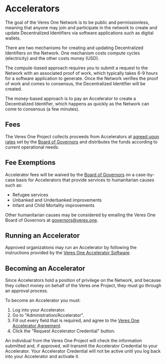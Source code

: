 # Accelerators

The goal of the Veres One Network is to be public and permissionless, meaning
that anyone may join and participate in the network to create and update
Decentralized Identifiers via software applications such as digital wallets.

There are two mechanisms for creating and updating Decentralized Identifiers
on the Network. One mechanism costs compute cycles (electricity) and the
other costs money (USD).

The compute-based approach requires you to submit a request to
the Network with an associated proof of work, which typically takes 6-9 hours
for a software application to generate. Once the Network verifies the proof
of work and comes to consensus, the Decentralized Identifier will be created.

The money-based approach is to pay an Accelerator to create a Decentralized
Identifier, which happens as quickly as the Network can come to consensus
(a few minutes).

## Fees

The Veres One Project collects proceeds from Accelerators at
[agreed upon rates](funding.md) set by the [Board of Governors](governors.md)
and distributes the funds according to current operational needs.

## Fee Exemptions

Accelerator fees will be waived by the [Board of Governors](governors.md) on
a case-by-case basis for Accelerators that provide services to humanitarian
causes such as:

* Refugee services
* Unbanked and Underbanked improvements
* Infant and Child Mortality improvements

Other humanitarian causes may be considered by emailing the Veres One
Board of Governors at governors@veres.one.

## Running an Accelerator

Approved organizations may run an Accelerator by following the instructions
provided by the
[Veres One Accelerator Software](https://github.com/veres-one/accelerator).

## Becoming an Accelerator

Since Accelerators hold a position of privilege on the Network, and because
they collect money on behalf of the Veres one Project, they must go
through an approval process.

To become an Accelerator you must:

1. Log into your Accelerator.
2. Go to "Administration/Accelerator".
3. Fill out every field that is required, and agree to the
   [Veres One Accelerator Agreement](../agreements/accelerator.md).
4. Click the "Request Accelerator Credential" button.

An individual from the Veres One Project will check the information submitted
and, if approved, will transmit the Accelerator Credential to your Accelerator.
Your Accelerator Credential will not be active until you log back into your
Accelerator and activate it.
